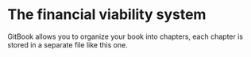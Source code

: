 # The financial viability system

GitBook allows you to organize your book into chapters, each chapter is stored in a separate file like this one.
